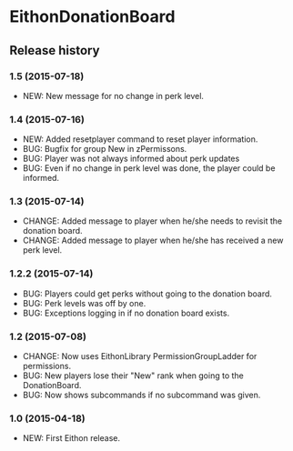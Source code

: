 # EithonDonationBoard

## Release history

### 1.5 (2015-07-18)

* NEW: New message for no change in perk level.

### 1.4 (2015-07-16)

* NEW: Added resetplayer command to reset player information.
* BUG: Bugfix for group New in zPermissons.
* BUG: Player was not always informed about perk updates
* BUG: Even if no change in perk level was done, the player could be informed. 

### 1.3 (2015-07-14)

* CHANGE: Added message to player when he/she needs to revisit the donation board.
* CHANGE: Added message to player when he/she has received a new perk level.

### 1.2.2 (2015-07-14)

* BUG: Players could get perks without going to the donation board.
* BUG: Perk levels was off by one.
* BUG: Exceptions logging in if no donation board exists.

### 1.2 (2015-07-08)

* CHANGE: Now uses EithonLibrary PermissionGroupLadder for permissions.
* BUG: New players lose their "New" rank when going to the DonationBoard.
* BUG: Now shows subcommands if no subcommand was given.

### 1.0 (2015-04-18)

* NEW: First Eithon release.


